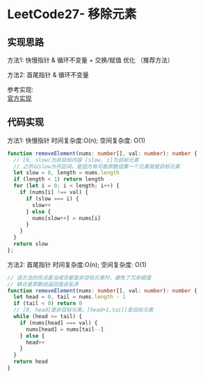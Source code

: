 # LeetCode27- 移除元素

## 实现思路

方法1: 快慢指针 & 循环不变量 + 交换/赋值 优化 （推荐方法）

方法2: 首尾指针 & 循环不变量

参考实现: <br/>
[官方实现](https://leetcode.cn/problems/remove-element/solution/yi-chu-yuan-su-by-leetcode-solution-svxi/)


## 代码实现

方法1: 快慢指针  时间复杂度:O(n); 空间复杂度: O(1)

```ts
function removeElement(nums: number[], val: number): number {
  // [0, slow)为非目标内容 [slow, i]为目标元素
  // 之所以slow为开区间，是因为有可能原数组第一个元素就是目标元素
  let slow = 0, length = nums.length
  if (length < 1) return length
  for (let i = 0; i < length; i++) {
    if (nums[i] !== val) {
      if (slow === i) {
        slow++
      } else {
        nums[slow++] = nums[i]
      }    
    }
  }
  return slow
};
```

方法2: 首尾指针  时间复杂度:O(n); 空间复杂度: O(1)

```ts
// 该方法的优点是当成员都是非目标元素时，避免了冗余赋值
// 缺点是原数组返回值会乱序
function removeElement(nums: number[], val: number): number {
  let head = 0, tail = nums.length - 1
  if (tail < 0) return 0
  // [0, head]是非目标元素，[head+1,tail]是目标元素
  while (head <= tail) {
    if (nums[head] === val) {
      nums[head] = nums[tail--]
    } else {
      head++
    }
  }
  return head
}
```